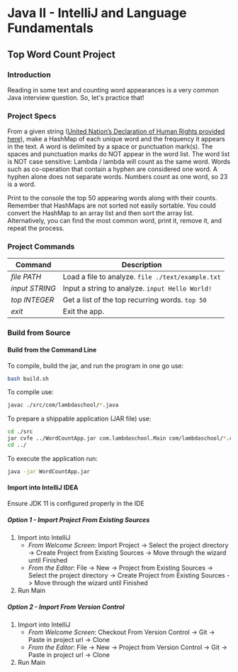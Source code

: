 # Java II - IntelliJ and Language Fundamentals

## Top Word Count Project

### Introduction

Reading in some text and counting word appearances is a very common Java
interview question. So, let's practice that!

### Project Specs

From a given string ([United Nation’s Declaration of Human Rights provided here](./text/example.txt)),
make a HashMap of each unique word and the frequency it appears in the text. A word
is delimited by a space or punctuation mark(s). The spaces and punctuation marks do
NOT appear in the word list. The word list is NOT case sensitive: Lambda / lambda
will count as the same word. Words such as co-operation that contain a hyphen are
considered one word. A hyphen alone does not separate words. Numbers count as one word,
so 23 is a word.

Print to the console the top 50 appearing words along with their counts. 
Remember that HashMaps are not sorted not easily sortable. You could convert
the HashMap to an array list and then sort the array list. Alternatively, 
you can find the most common word, print it, remove it, 
and repeat the process.

### Project Commands

| Command               | Description                                       |
| --------------------- | ------------------------------------------------- |
| _file PATH_           | Load a file to analyze. `file ./text/example.txt` |
| _input STRING_        | Input a string to analyze. `input Hello World!`   |
| _top INTEGER_         | Get a list of the top recurring words. `top 50`   |
| _exit_                | Exit the app.                                     |


### Build from Source

#### Build from the Command Line

To compile, build the jar, and run the program in one go use:

```` bash
bash build.sh
````

To compile use:

```` bash
javac ./src/com/lambdaschool/*.java
````

To prepare a shippable application (JAR file) use:

```` bash
cd ./src
jar cvfe ../WordCountApp.jar com.lambdaschool.Main com/lambdaschool/*.class
cd ../
````

To execute the application run:

```` bash
java -jar WordCountApp.jar
````

#### Import into IntelliJ IDEA

Ensure JDK 11 is configured properly in the IDE

##### Option 1 - Import Project From Existing Sources

1. Import into IntelliJ
    - _From Welcome Screen_: Import Project -> Select the project directory -> 
      Create Project from Existing Sources -> Move through the wizard until Finished
    - _From the Editor_: File -> New -> Project from Existing Sources -> Select the
      project directory -> Create Project from Existing Sources -> Move through the 
      wizard until Finished
2. Run Main

##### Option 2 - Import From Version Control

1. Import into IntelliJ
    - _From Welcome Screen_: Checkout From Version Control -> Git -> Paste in project 
    url -> Clone
    - _From the Editor_: File -> New -> Project from Version Control -> Git -> Paste 
    in project url -> Clone
2. Run Main
